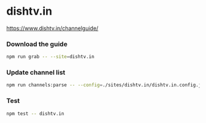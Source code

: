 # dishtv.in

https://www.dishtv.in/channelguide/

### Download the guide

```sh
npm run grab -- --site=dishtv.in
```

### Update channel list

```sh
npm run channels:parse -- --config=./sites/dishtv.in/dishtv.in.config.js --output=./sites/dishtv.in/dishtv.in.channels.xml
```

### Test

```sh
npm test -- dishtv.in
```
